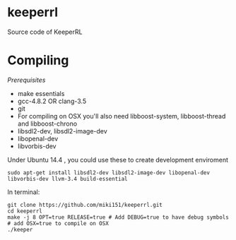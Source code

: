 keeperrl
========

Source code of KeeperRL

Compiling
=========

*Prerequisites*

  * make essentials
  * gcc-4.8.2 OR clang-3.5
  * git
  * For compiling on OSX you'll also need libboost-system, libboost-thread and libboost-chrono
  * libsdl2-dev, libsdl2-image-dev
  * libopenal-dev
  * libvorbis-dev

Under Ubuntu 14.4 , you could use these to create development enviroment 
```
sudo apt-get install libsdl2-dev libsdl2-image-dev libopenal-dev libvorbis-dev llvm-3.4 build-essential

```


In terminal:  
  ```
  git clone https://github.com/miki151/keeperrl.git
  cd keeperrl
  make -j 8 OPT=true RELEASE=true # Add DEBUG=true to have debug symbols
  # add OSX=true to compile on OSX
  ./keeper
  ```
